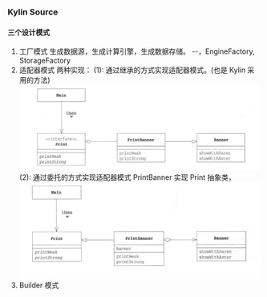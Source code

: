### Kylin Source
#### 三个设计模式
1. 工厂模式
生成数据源，生成计算引擎，生成数据存储。
--，EngineFactory, StorageFactory
2. 适配器模式
两种实现：
(1): 通过继承的方式实现适配器模式。(也是 Kylin 采用的方法)
![extends](../imgs/adapter_extend.png)
(2): 通过委托的方式实现适配器模式
PrintBanner 实现 Print 抽象类，
![extends](../imgs/adapter_delegation.png)
3. Builder 模式

